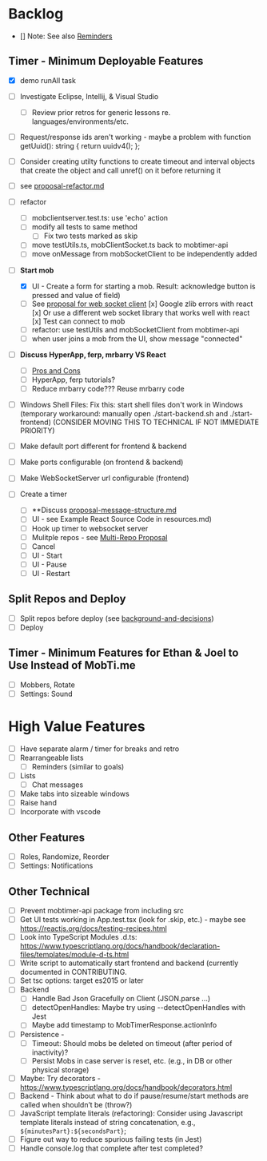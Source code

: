 # Backlog

- [] Note: See also [Reminders](./reminders.md)

## Timer - Minimum Deployable Features

- [X] demo runAll task
- [ ] Investigate Eclipse, Intellij, & Visual Studio
  - [ ] Review prior retros for generic lessons re. languages/environments/etc.
- [ ] Request/response ids aren't working - maybe a problem with function getUuid(): string { return uuidv4(); };
- [ ] Consider creating utilty functions to create timeout and interval objects that create the object and call unref() on it before returning it
- [ ] see [proposal-refactor.md](./proposal-refactor.md)
- [ ] refactor

  - [ ] mobclientserver.test.ts: use 'echo' action
  - [ ] modify all tests to same method
    - [ ] Fix two tests marked as skip
  - [ ] move testUtils.ts, mobClientSocket.ts back to mobtimer-api
  - [ ] move onMessage from mobSocketClient to be independently added

- [ ] **Start mob**

  - [x] UI - Create a form for starting a mob. Result: acknowledge button is pressed and value of field)
  - [ ] See [proposal for web socket client](./proposal-websocketclient.md)
        [x] Google zlib errors with react
        [x] Or use a different web socket library that works well with react
        [x] Test can connect to mob
  - [ ] refactor: use testUtils and mobSocketClient from mobtimer-api
  - [ ] when user joins a mob from the UI, show message "connected"

- [ ] **Discuss HyperApp, ferp, mrbarry VS React**

  - [ ] [Pros and Cons](./pros-and-cons.md)
  - [ ] HyperApp, ferp tutorials?
  - [ ] Reduce mrbarry code??? Reuse mrbarry code

- [ ] Windows Shell Files: Fix this: start shell files don't work in Windows (temporary workaround: manually open ./start-backend.sh and ./start-frontend)
      (CONSIDER MOVING THIS TO TECHNICAL IF NOT IMMEDIATE PRIORITY)
- [ ] Make default port different for frontend & backend
- [ ] Make ports configurable (on frontend & backend)
- [ ] Make WebSocketServer url configurable (frontend)
- [ ] Create a timer
  - [ ] \*\*Discuss [proposal-message-structure.md](./proposal-message-structure.md)
  - [ ] UI - see Example React Source Code in resources.md)
  - [ ] Hook up timer to websocket server
  - [ ] Mulitple repos - see [Multi-Repo Proposal](./proposal-multiple-repos.md)
  - [ ] Cancel
  - [ ] UI - Start
  - [ ] UI - Pause
  - [ ] UI - Restart

## Split Repos and Deploy

- [ ] Split repos before deploy (see [background-and-decisions](./background-and-decisions.md))
- [ ] Deploy

## Timer - Minimum Features for Ethan & Joel to Use Instead of MobTi.me

- [ ] Mobbers, Rotate
- [ ] Settings: Sound

# High Value Features

- [ ] Have separate alarm / timer for breaks and retro
- [ ] Rearrangeable lists
  - [ ] Reminders (similar to goals)
- [ ] Lists
  - [ ] Chat messages
- [ ] Make tabs into sizeable windows
- [ ] Raise hand
- [ ] Incorporate with vscode

## Other Features

- [ ] Roles, Randomize, Reorder
- [ ] Settings: Notifications

## Other Technical

- [ ] Prevent mobtimer-api package from including src
- [ ] Get UI tests working in App.test.tsx (look for .skip, etc.) - maybe see https://reactjs.org/docs/testing-recipes.html
- [ ] Look into TypeScript Modules .d.ts: https://www.typescriptlang.org/docs/handbook/declaration-files/templates/module-d-ts.html
- [ ] Write script to automatically start frontend and backend (currently documented in CONTRIBUTING.
- [ ] Set tsc options: target es2015 or later
- [ ] Backend
  - [ ] Handle Bad Json Gracefully on Client (JSON.parse …)
  - [ ] detectOpenHandles: Maybe try using --detectOpenHandles with Jest
  - [ ] Maybe add timestamp to MobTimerResponse.actionInfo
- [ ] Persistence -
  - [ ] Timeout: Should mobs be deleted on timeout (after period of inactivity)?
  - [ ] Persist Mobs in case server is reset, etc. (e.g., in DB or other physical storage)
- [ ] Maybe: Try decorators - https://www.typescriptlang.org/docs/handbook/decorators.html
- [ ] Backend - Think about what to do if pause/resume/start methods are called when shouldn’t be (throw?)
- [ ] JavaScript template literals (refactoring): Consider using Javascript template literals instead of string concatenation, e.g., `${minutesPart}:${secondsPart}`;
- [ ] Figure out way to reduce spurious failing tests (in Jest)
- [ ] Handle console.log that complete after test completed?

